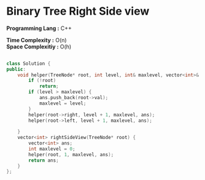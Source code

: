 
# Binary Tree Right Side view

**Programming Lang :** C++

**Time Complexity :** O(n)  
**Space Complexitiy :** O(h)

```cpp
 
class Solution {
public:
    void helper(TreeNode* root, int level, int& maxlevel, vector<int>& ans) {
        if (!root)
            return;
        if (level > maxlevel) {
            ans.push_back(root->val);
            maxlevel = level;   
        }
        helper(root->right, level + 1, maxlevel, ans);
        helper(root->left, level + 1, maxlevel, ans);
        
    }
    vector<int> rightSideView(TreeNode* root) {
        vector<int> ans;
        int maxlevel = 0;
        helper(root, 1, maxlevel, ans);
        return ans;
    }
};

```
